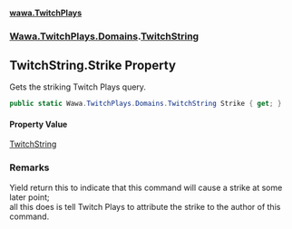 #### [wawa.TwitchPlays](index.md 'index')
### [Wawa.TwitchPlays.Domains](Wawa.TwitchPlays.Domains.md 'Wawa.TwitchPlays.Domains').[TwitchString](TwitchString.md 'Wawa.TwitchPlays.Domains.TwitchString')

## TwitchString.Strike Property

Gets the striking Twitch Plays query.

```csharp
public static Wawa.TwitchPlays.Domains.TwitchString Strike { get; }
```

#### Property Value
[TwitchString](TwitchString.md 'Wawa.TwitchPlays.Domains.TwitchString')

### Remarks
  
Yield return this to indicate that this command will cause a strike at some later point;  
all this does is tell Twitch Plays to attribute the strike to the author of this command.